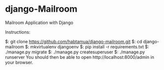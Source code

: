 # django-Mailroom
Mailroom Application with Django

Instructions:

$: git clone https://github.com/habtamua/django-mailroom.git
$: cd django-mailroom
$: mkvirtualenv djangoenv
$: pip install -r requirements.txt
$: ./manage.py migrate
$: ./manage.py createsuperuser
$: ./manage.py runserver
You should then be able to open http://localhost:8000/admin in your browser.

